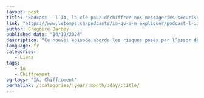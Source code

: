 ```yaml
---
layout: post
title: "Podcast – l’IA, la clé pour déchiffrer nos messageries sécurisées ?"
link: "https://www.letemps.ch/podcasts/ia-qu-a-m-expliquer/podcast-l-ia-la-cle-pour-dechiffrer-nos-messageries-securisees"
author: Grégoire Barbey 
published_date: "14/10/2024"
description: "Ce nouvel épisode aborde les risques posés par l’essor des techniques d’intelligence artificielle en matière de cybersécurité avec une spécialiste du chiffrement"
language: fr
categories:
   - Liens
tags:
   - IA
   - Chiffrement
og-tags: "IA, Chiffrement"
permalink: /:categories/:year/:month/:day/:title/
---
```

